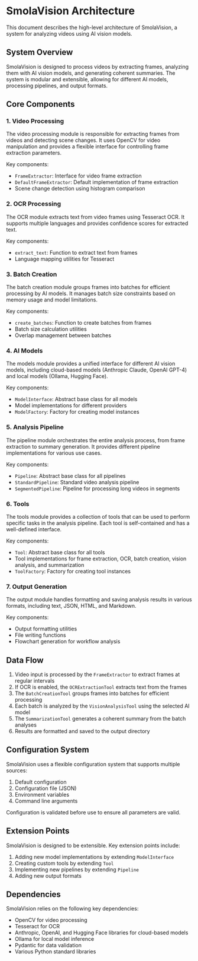# SmolaVision Architecture

This document describes the high-level architecture of SmolaVision, a system for analyzing videos using AI vision models.

## System Overview

SmolaVision is designed to process videos by extracting frames, analyzing them with AI vision models, and generating coherent summaries. The system is modular and extensible, allowing for different AI models, processing pipelines, and output formats.

## Core Components

### 1. Video Processing

The video processing module is responsible for extracting frames from videos and detecting scene changes. It uses OpenCV for video manipulation and provides a flexible interface for controlling frame extraction parameters.

Key components:
- `FrameExtractor`: Interface for video frame extraction
- `DefaultFrameExtractor`: Default implementation of frame extraction
- Scene change detection using histogram comparison

### 2. OCR Processing

The OCR module extracts text from video frames using Tesseract OCR. It supports multiple languages and provides confidence scores for extracted text.

Key components:
- `extract_text`: Function to extract text from frames
- Language mapping utilities for Tesseract

### 3. Batch Creation

The batch creation module groups frames into batches for efficient processing by AI models. It manages batch size constraints based on memory usage and model limitations.

Key components:
- `create_batches`: Function to create batches from frames
- Batch size calculation utilities
- Overlap management between batches

### 4. AI Models

The models module provides a unified interface for different AI vision models, including cloud-based models (Anthropic Claude, OpenAI GPT-4) and local models (Ollama, Hugging Face).

Key components:
- `ModelInterface`: Abstract base class for all models
- Model implementations for different providers
- `ModelFactory`: Factory for creating model instances

### 5. Analysis Pipeline

The pipeline module orchestrates the entire analysis process, from frame extraction to summary generation. It provides different pipeline implementations for various use cases.

Key components:
- `Pipeline`: Abstract base class for all pipelines
- `StandardPipeline`: Standard video analysis pipeline
- `SegmentedPipeline`: Pipeline for processing long videos in segments

### 6. Tools

The tools module provides a collection of tools that can be used to perform specific tasks in the analysis pipeline. Each tool is self-contained and has a well-defined interface.

Key components:
- `Tool`: Abstract base class for all tools
- Tool implementations for frame extraction, OCR, batch creation, vision analysis, and summarization
- `ToolFactory`: Factory for creating tool instances

### 7. Output Generation

The output module handles formatting and saving analysis results in various formats, including text, JSON, HTML, and Markdown.

Key components:
- Output formatting utilities
- File writing functions
- Flowchart generation for workflow analysis

## Data Flow

1. Video input is processed by the `FrameExtractor` to extract frames at regular intervals
2. If OCR is enabled, the `OCRExtractionTool` extracts text from the frames
3. The `BatchCreationTool` groups frames into batches for efficient processing
4. Each batch is analyzed by the `VisionAnalysisTool` using the selected AI model
5. The `SummarizationTool` generates a coherent summary from the batch analyses
6. Results are formatted and saved to the output directory

## Configuration System

SmolaVision uses a flexible configuration system that supports multiple sources:

1. Default configuration
2. Configuration file (JSON)
3. Environment variables
4. Command line arguments

Configuration is validated before use to ensure all parameters are valid.

## Extension Points

SmolaVision is designed to be extensible. Key extension points include:

1. Adding new model implementations by extending `ModelInterface`
2. Creating custom tools by extending `Tool`
3. Implementing new pipelines by extending `Pipeline`
4. Adding new output formats

## Dependencies

SmolaVision relies on the following key dependencies:

- OpenCV for video processing
- Tesseract for OCR
- Anthropic, OpenAI, and Hugging Face libraries for cloud-based models
- Ollama for local model inference
- Pydantic for data validation
- Various Python standard libraries
